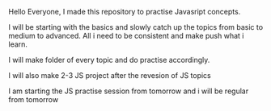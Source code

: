 Hello Everyone, I made this repository to practise Javasript concepts. 

I will be starting with the basics and slowly catch up the topics from basic to medium to advanced. All i need to be consistent and make push what i learn.

I will make folder of every topic and do practise accordingly.

I will also make 2-3 JS project after the revesion of JS topics

I am starting the JS practise session from tomorrow and i will be regular from tomorrow
